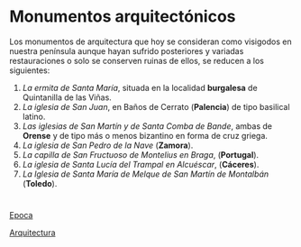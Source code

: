 # Monumentos arquitectónicos

Los monumentos de arquitectura que hoy se consideran como visigodos en nuestra península aunque hayan sufrido posteriores y variadas restauraciones o solo se conserven ruinas de ellos, se reducen a los siguientes:

1.	*La ermita de Santa María*, situada en la localidad **burgalesa** de Quintanilla de las Viñas.
2.	*La iglesia de San Juan*, en Baños de Cerrato (**Palencia**) de tipo basilical latino.
3.	*Las iglesias de San Martín y de Santa Comba de Bande*, ambas de **Orense** y de tipo más o menos bizantino en forma de cruz griega.
4.	*La iglesia de San Pedro de la Nave* (**Zamora**).
5.	*La capilla de San Fructuoso de Montelius en Braga*, (**Portugal**).
6.	*La iglesia de Santa Lucía del Trampal en Alcuéscar*, (**Cáceres**).
7.	*La Iglesia de Santa María de Melque de San Martín de Montalbán* (**Toledo**).
#
[Epoca](Epoca.md)

[Arquitectura](Arquitectura.md)
